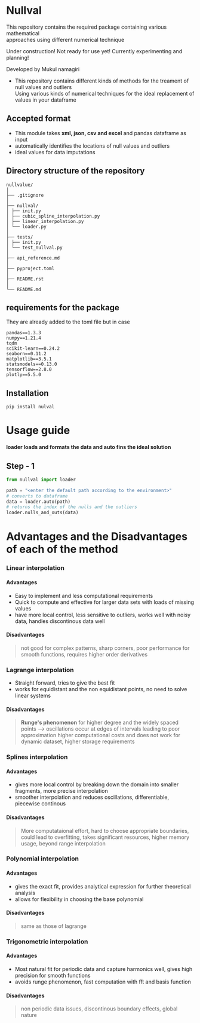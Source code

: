 # Nullval
This repository contains the required package containing various mathematical \
approaches using different numerical technique


Under construction! Not ready for use yet! Currently experimenting and planning!

Developed by Mukul namagiri

+ This repository contains different kinds of methods for the treament of null values 
and outliers\
Using various kinds of numerical techniques for the ideal replacement of values in your dataframe 
## Accepted format 
+ This module takes **xml, json, csv and excel** and pandas dataframe as input
+ automatically identifies the locations of null values and outliers 
+ ideal values for data imputations 

## Directory structure of the repository


```
nullvalue/
│
├── .gitignore
│
├── nullval/
│ ├── init.py
│ ├── cubic_spline_interpolation.py
│ ├── linear_interpolation.py
│ └── loader.py
│
├── tests/
│ ├── init.py
│ └── test_nullval.py
│
├── api_reference.md
│
├── pyproject.toml
│
├── README.rst
│
└── README.md
```
## requirements for the package 

They are already added to the toml file but in case 
```
pandas==1.3.3
numpy==1.21.4
tqdm
scikit-learn==0.24.2
seaborn==0.11.2
matplotlib==3.5.1
statsmodels==0.13.0
tensorflow==2.8.0
plotly==5.5.0
```
## Installation

```
pip install nulval
```

# Usage guide
 **loader loads and formats the data and auto fins the ideal solution**
## Step - 1 
```python
from nullval import loader

path = "<enter the default path according to the environment>"
# converts to dataframe
data = loader.auto(path)
# returns the index of the nulls and the outliers 
loader.nulls_and_outs(data)
```

# Advantages and the Disadvantages of each of the method
### Linear interpolation 
#### Advantages
+ Easy to implement and less computational requirements
+ Quick to compute and effective for larger data sets with loads of missing values
+ have more local control, less sensitive to outliers, works well with noisy data, handles discontinous data well
#### Disadvantages
> not good for complex patterns, sharp corners, poor performance for smooth functions, requires higher order derivatives 
### Lagrange interpolation 
+ Straight forward, tries to give the best fit
+ works for equidistant and the non equidistant points, no need to solve linear systems
#### Disadvantages 
> **Runge's phenomenon** for higher degree and the widely spaced points --> oscillations occur at edges of intervals leading to poor approximation
> higher computational costs and does not work for dynamic dataset, higher storage requirements
### Splines interpolation
#### Advantages
+ gives more local control by breaking down the domain into smaller fragments, more precise interpolation
+ smoother interpolation and reduces oscillations, differentiable, piecewise continous 
#### Disadvantages 
> More computataional effort, hard to choose appropriate boundaries, could lead to overfitting, takes significant resources, higher memory usage, beyond range interpolation
### Polynomial interpolation 
#### Advantages 
+ gives the exact fit, provides analytical expression for further theoretical analysis 
+ allows for flexibility in choosing the base polynomial 
#### Disadvantages 
> same as those of lagrange 
### Trigonometric interpolation
#### Advantages
+ Most natural fit for periodic data and capture harmonics well, gives high precision for smooth functions
+ avoids runge phenomenon, fast computation with fft and basis function
#### Disadvantages 
> non periodic data issues, discontinous boundary effects, global nature 











